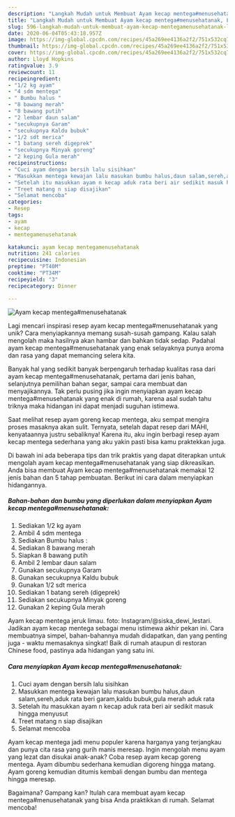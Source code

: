 ```yaml
---
description: "Langkah Mudah untuk Membuat Ayam kecap mentega#menusehatanak, Lezat Sekali"
title: "Langkah Mudah untuk Membuat Ayam kecap mentega#menusehatanak, Lezat Sekali"
slug: 596-langkah-mudah-untuk-membuat-ayam-kecap-mentegamenusehatanak-lezat-sekali
date: 2020-06-04T05:43:18.957Z
image: https://img-global.cpcdn.com/recipes/45a269ee4136a2f2/751x532cq70/ayam-kecap-mentegamenusehatanak-foto-resep-utama.jpg
thumbnail: https://img-global.cpcdn.com/recipes/45a269ee4136a2f2/751x532cq70/ayam-kecap-mentegamenusehatanak-foto-resep-utama.jpg
cover: https://img-global.cpcdn.com/recipes/45a269ee4136a2f2/751x532cq70/ayam-kecap-mentegamenusehatanak-foto-resep-utama.jpg
author: Lloyd Hopkins
ratingvalue: 3.9
reviewcount: 11
recipeingredient:
- "1/2 kg ayam"
- "4 sdm mentega"
- " Bumbu halus "
- "8 bawang merah"
- "8 bawang putih"
- "2 lembar daun salam"
- "secukupnya Garam"
- "secukupnya Kaldu bubuk"
- "1/2 sdt merica"
- "1 batang sereh digeprek"
- "secukupnya Minyak goreng"
- "2 keping Gula merah"
recipeinstructions:
- "Cuci ayam dengan bersih lalu sisihkan"
- "Masukkan mentega kewajan lalu masukan bumbu halus,daun salam,sereh,aduk rata beri garam,kaldu bubuk,gula merah aduk rata"
- "Setelah itu masukkan ayam n kecap aduk rata beri air sedikit masuk hingga menyusut"
- "Treet matang n siap disajikan"
- "Selamat mencoba"
categories:
- Resep
tags:
- ayam
- kecap
- mentegamenusehatanak

katakunci: ayam kecap mentegamenusehatanak 
nutrition: 241 calories
recipecuisine: Indonesian
preptime: "PT40M"
cooktime: "PT34M"
recipeyield: "3"
recipecategory: Dinner

---
```



![Ayam kecap mentega#menusehatanak](https://img-global.cpcdn.com/recipes/45a269ee4136a2f2/751x532cq70/ayam-kecap-mentegamenusehatanak-foto-resep-utama.jpg)

Lagi mencari inspirasi resep ayam kecap mentega#menusehatanak yang unik? Cara menyiapkannya memang susah-susah gampang. Kalau salah mengolah maka hasilnya akan hambar dan bahkan tidak sedap. Padahal ayam kecap mentega#menusehatanak yang enak selayaknya punya aroma dan rasa yang dapat memancing selera kita.

Banyak hal yang sedikit banyak berpengaruh terhadap kualitas rasa dari ayam kecap mentega#menusehatanak, pertama dari jenis bahan, selanjutnya pemilihan bahan segar, sampai cara membuat dan menyajikannya. Tak perlu pusing jika ingin menyiapkan ayam kecap mentega#menusehatanak yang enak di rumah, karena asal sudah tahu triknya maka hidangan ini dapat menjadi suguhan istimewa.

Saat melihat resep ayam goreng kecap mentega, aku sempat mengira proses masaknya akan sulit. Ternyata, setelah dapat resep dari MAHI, kenyataannya justru sebaliknya! Karena itu, aku ingin berbagi resep ayam kecap mentega sederhana yang aku yakin pasti bisa kamu praktekkan juga.


Di bawah ini ada beberapa tips dan trik praktis yang dapat diterapkan untuk mengolah ayam kecap mentega#menusehatanak yang siap dikreasikan. Anda bisa membuat Ayam kecap mentega#menusehatanak memakai 12 jenis bahan dan 5 tahap pembuatan. Berikut ini cara dalam menyiapkan hidangannya.

<!--inarticleads1-->

##### Bahan-bahan dan bumbu yang diperlukan dalam menyiapkan Ayam kecap mentega#menusehatanak:

1. Sediakan 1/2 kg ayam
1. Ambil 4 sdm mentega
1. Sediakan  Bumbu halus :
1. Sediakan 8 bawang merah
1. Siapkan 8 bawang putih
1. Ambil 2 lembar daun salam
1. Gunakan secukupnya Garam
1. Gunakan secukupnya Kaldu bubuk
1. Gunakan 1/2 sdt merica
1. Sediakan 1 batang sereh (digeprek)
1. Sediakan secukupnya Minyak goreng
1. Gunakan 2 keping Gula merah


Ayam kecap mentega jeruk limau. foto: Instagram/@siska_dewi_lestari. Jadikan ayam kecap mentega sebagai menu istimewa akhir pekan ini. Cara membuatnya simpel, bahan-bahannya mudah didapatkan, dan yang penting juga - waktu memasaknya singkat! Baik di rumah ataupun di restoran Chinese food, pastinya ada hidangan yang satu ini. 

<!--inarticleads2-->

##### Cara menyiapkan Ayam kecap mentega#menusehatanak:

1. Cuci ayam dengan bersih lalu sisihkan
1. Masukkan mentega kewajan lalu masukan bumbu halus,daun salam,sereh,aduk rata beri garam,kaldu bubuk,gula merah aduk rata
1. Setelah itu masukkan ayam n kecap aduk rata beri air sedikit masuk hingga menyusut
1. Treet matang n siap disajikan
1. Selamat mencoba


Ayam kecap mentega jadi menu populer karena harganya yang terjangkau dan punya cita rasa yang gurih manis meresap. Ingin mengolah menu ayam yang lezat dan disukai anak-anak? Coba resep ayam kecap goreng mentega. Ayam dibumbu sederhana kemudian digoreng hingga matang. Ayam goreng kemudian ditumis kembali dengan bumbu dan mentega hingga meresap. 

Bagaimana? Gampang kan? Itulah cara membuat ayam kecap mentega#menusehatanak yang bisa Anda praktikkan di rumah. Selamat mencoba!
